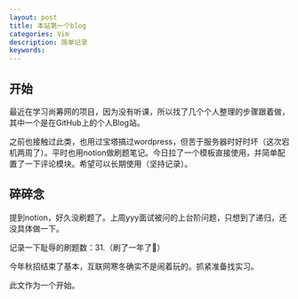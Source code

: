 ```yaml
---
layout: post
title: 本站第一个blog
categories: Vim
description: 简单记录
keywords: 
---
```

## 开始
最近在学习尚筹网的项目，因为没有听课，所以找了几个个人整理的步骤跟着做，其中一个是在GitHub上的个人Blog站。

之前也接触过此类，也用过宝塔搞过wordpress，但苦于服务器时好时坏（这次宕机两周了）。平时也用notion做刷题笔记。今日拉了一个模板直接使用，并简单配置了一下评论模块。希望可以长期使用（坚持记录）。

## 碎碎念
提到notion，好久没刷题了。上周yyy面试被问的上台阶问题，只想到了递归，还没具体做一下。

记录一下耻辱的刷题数：31.（刷了一年了🙂）

今年秋招结束了基本，互联网寒冬确实不是闹着玩的。抓紧准备找实习。

此文作为一个开始。
